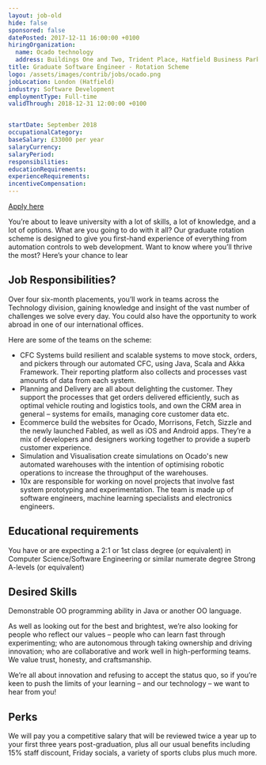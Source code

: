 ```yaml
---
layout: job-old
hide: false
sponsored: false
datePosted: 2017-12-11 16:00:00 +0100
hiringOrganization:
  name: Ocado technology
  address: Buildings One and Two, Trident Place, Hatfield Business Park, Mosquito Way, Hatfield AL10 9UL, United Kingdom
title: Graduate Software Engineer - Rotation Scheme
logo: /assets/images/contrib/jobs/ocado.png
jobLocation: London (Hatfield)
industry: Software Development
employmentType: Full-time
validThrough: 2018-12-31 12:00:00 +0100


startDate: September 2018
occupationalCategory:
baseSalary: £33000 per year
salaryCurrency:
salaryPeriod:
responsibilities:
educationRequirements:
experienceRequirements:
incentiveCompensation:
---
```



<a class="btn btn--dark" href="https://ocadotechnology.com/interns-graduates/">
    Apply here
</a>

You’re about to leave university with a lot of skills, a lot of knowledge, and a lot of options. What are you going to do with it all? Our graduate rotation scheme is designed to give you first-hand experience of everything from automation controls to web development. Want to know where you’ll thrive the most? Here’s your chance to lear

## Job Responsibilities?

Over four six-month placements, you’ll work in teams across the Technology division, gaining knowledge and insight of the vast number of challenges we solve every day. You could also have the opportunity to work abroad in one of our international offices.

Here are some of the teams on the scheme:

- CFC Systems build resilient and scalable systems to move stock, orders, and pickers through our automated CFC, using Java, Scala and Akka Framework. Their reporting platform also collects and processes vast amounts of data from each system.
- Planning and Delivery are all about delighting the customer. They support the processes that get orders delivered efficiently, such as optimal vehicle routing and logistics tools, and own the CRM area in general – systems for emails, managing core customer data etc.
- Ecommerce build the websites for Ocado, Morrisons, Fetch, Sizzle and the newly launched Fabled, as well as iOS and Android apps. They’re a mix of developers and designers working together to provide a superb customer experience.
- Simulation and Visualisation create simulations on Ocado's new automated warehouses with the intention of optimising robotic operations to increase the throughput of the warehouses.
- 10x are responsible for working on novel projects that involve fast system prototyping and experimentation. The team is made up of software engineers, machine learning specialists and electronics engineers.

## Educational requirements

You have or are expecting a 2:1 or 1st class degree (or equivalent) in Computer Science/Software Engineering or similar numerate degree
Strong A-levels (or equivalent)

## Desired Skills

Demonstrable OO programming ability in Java or another OO language.

As well as looking out for the best and brightest, we’re also looking for people who reflect our values – people who can learn fast through experimenting; who are autonomous through taking ownership and driving innovation; who are collaborative and work well in high-performing teams. We value trust, honesty, and craftsmanship.

We’re all about innovation and refusing to accept the status quo, so if you’re keen to push the limits of your learning – and our technology – we want to hear from you!

## Perks

We will pay you a competitive salary that will be reviewed twice a year up to your first three years post-graduation, plus all our usual benefits including 15% staff discount, Friday socials, a variety of sports clubs plus much more.
